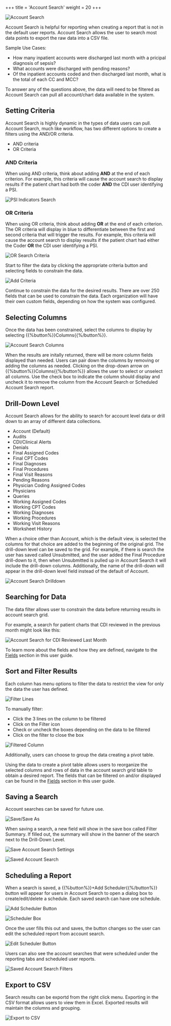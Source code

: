 +++
title = 'Account Search'
weight = 20
+++

![Account Search](AccountSearch.png)

Account Search is helpful for reporting when creating a report that is not in the default user reports. Account Search allows the user to search most data points to export the raw data into a CSV file. 

Sample Use Cases:
- How many inpatient accounts were discharged last month with a pricipal diagnosis of sepsis?
- What accounts were discharged with pending reasons?
- Of the inpatient accounts coded and then discharged last month, what is the total of each CC and MCC?

To answer any of the questions above, the data will need to be filtered as Account Search can pull all account/chart data available in the system.

## Setting Criteria

Account Search is highly dynamic in the types of data users can pull. Account Search, much like workflow, has two different options to create a filters using the AND/OR criteria. 
- AND criteria 
- OR Criteria

### AND Criteria

When using AND criteria, think about adding **AND** at the end of each criterion. For example, this criteria will cause the account search to display results if the patient chart had both the coder **AND** the CDI user identifying a PSI.

![PSI Indicators Search](PSISearch.png)

### OR Criteria

When using OR criteria, think about adding **OR** at the end of each criterion. The OR criteria will display in blue to differentiate between the first and second criteria that will trigger the results. For example, this criteria will cause the account search to display results if the patient chart had either the Coder **OR** the CDI user identifying a PSI.

![OR Search Criteria](ORCriteria.png)

Start to filter the data by clicking the appropriate criteria button and selecting fields to constrain the data. 

![Add Criteria](AddCriteria.png)

Continue to constrain the data for the desired results. There are over 250 fields that can be used to constrain the data. Each organization will have their own custom fields, depending on how the system was configured.

## Selecting Columns

Once the data has been constrained, select the columns to display by selecting {{%button%}}Columns{{%/button%}}. 

![Account Search Columns](ASColumns.png)

When the results are initally returned, there will be more column fields displayed than needed. Users can pair down the columns by removing or adding the columns as needed. Clicking on the drop-down arrow on {{%button%}}Columns{{%/button%}} allows the user to select or unselect all columns. Use the check box to indicate the column should display and uncheck it to remove the column from the Account Search or Scheduled Account Search report. 

## Drill-Down Level

Account Search allows for the ability to search for account level data or drill down to an array of different data collections. 

- Account (Default)
- Audits
- CDI/Clinical Alerts
- Denials
- Final Assigned Codes
- Final CPT Codes
- Final Diagnoses
- Final Procedures
- Final Visit Reasons
- Pending Reasons
- Physician Coding Assigned Codes
- Physicians
- Queries
- Working Assigned Codes
- Working CPT Codes
- Working Diagnoses
- Working Procedures
- Working Visit Reasons
- Worksheet History

When a choice other than Account, which is the default view, is selected the columns for that choice are added to the beginning of the original grid. The drill-down level can be saved to the grid. For example, if there is search the user has saved called Unsubmitted, and the user added the Final Procedure drill-down to it, then when Unsubmitted is pulled up in Account Search it will include the drill-down columns. Additionally, the name of the drill-down will appear in the drill-down level field instead of the default of Account.

![Account Search Drilldown](DrilldownLevel.png)

## Searching for Data

The data filter allows user to constrain the data before returning results in account search grid. 

For example, a search for patient charts that CDI reviewed in the previous month might look like this: 

![Account Search for CDI Reviewed Last Month](ASCriteria.png)

To learn more about the fields and how they are defined, navigate to the [Fields](https://dolbeysystems.github.io/fusion-cac-web-docs/fields/) section in this user guide.

## Sort and Filter Results

Each column has menu options to filter the data to restrict the view for only the data the user has defined.

![Filter Lines](FilterLines.png)

To manually filter:

- Click the 3 lines on the column to be filtered
- Click on the Filter icon
- Check or uncheck the boxes depending on the data to be filtered
- Click on the filter to close the box

![Filtered Column](NameFilter.png)

Additionally, users can choose to group the data creating a pivot table.

Using the data to create a pivot table allows users to reorganize the selected columns and rows of data in the account search grid table to obtain a desired report. The fields that can be filtered on and/or displayed can be found in the [Fields](https://dolbeysystems.github.io/fusion-cac-web-docs/fields/) section in this user guide.

## Saving a Search

Account searches can be saved for future use.

![Save/Save As](SaveAccountSearch.png)

When saving a search, a new field will show in the save box called Filter Summary.  If filled out, the summary will show in the banner of the search next to the Drill-Down Level. 

![Save Account Search Settings](SaveASSettings.png)

![Saved Account Search](SavedAS.png)

## Scheduling a Report

When a search is saved, a {{%button%}}+Add Scheduler{{%/button%}} button will appear for users in Account Search to open a dialog box to create/edit/delete a schedule. Each saved search can have one schedule.

![Add Scheduler Button](AddScheduler.png)

![Scheduler Box](Scheduler.png)

Once the user fills this out and saves, the button changes so the user can edit the scheduled report from account search.

![Edit Scheduler Button](EditScheduler.png)

Users can also see the account searches that were scheduled under the reporting tabs and scheduled user reports.

![Saved Account Search Filters](SavedASFilters.png)

## Export to CSV

Search results can be exportd from the right click menu. Exporting in the CSV format allows users to view them in Excel. Exported results will maintain the columns and grouping. 

![Export to CSV](ExportCSV.png)






